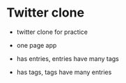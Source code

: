 # Twitter clone

* twitter clone for practice

* one page app

* has entries, entries have many tags

* has tags, tags have many entries
